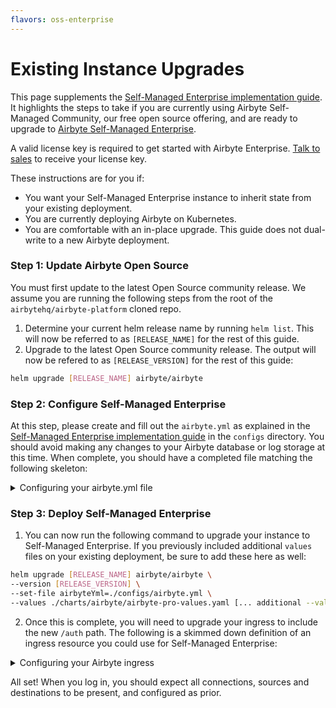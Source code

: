 ```yaml
---
flavors: oss-enterprise
---
```


# Existing Instance Upgrades

This page supplements the [Self-Managed Enterprise implementation guide](./implementation-guide.md). It highlights the steps to take if you are currently using Airbyte Self-Managed Community, our free open source offering, and are ready to upgrade to [Airbyte Self-Managed Enterprise](./README.md). 

A valid license key is required to get started with Airbyte Enterprise. [Talk to sales](https://airbyte.com/company/talk-to-sales) to receive your license key. 

These instructions are for you if:
* You want your Self-Managed Enterprise instance to inherit state from your existing deployment.
* You are currently deploying Airbyte on Kubernetes.
* You are comfortable with an in-place upgrade. This guide does not dual-write to a new Airbyte deployment.

### Step 1: Update Airbyte Open Source

You must first update to the latest Open Source community release. We assume you are running the following steps from the root of the `airbytehq/airbyte-platform` cloned repo.

1. Determine your current helm release name by running `helm list`. This will now be referred to as `[RELEASE_NAME]` for the rest of this guide.
2. Upgrade to the latest Open Source community release. The output will now be refered to as `[RELEASE_VERSION]` for the rest of this guide:

```sh
helm upgrade [RELEASE_NAME] airbyte/airbyte
```

### Step 2: Configure Self-Managed Enterprise

At this step, please create and fill out the `airbyte.yml` as explained in the [Self-Managed Enterprise implementation guide](./implementation-guide.md#clone--configure-airbyte) in the `configs` directory. You should avoid making any changes to your Airbyte database or log storage at this time. When complete, you should have a completed file matching the following skeleton:

<details>
<summary>Configuring your airbyte.yml file</summary>

```yml
webapp-url: # example: localhost:8080

initial-user:
  email: 
  first-name: 
  last-name: 
  username: # your existing Airbyte instance username
  password: # your existing Airbyte instance password

license-key: 

auth:
  identity-providers:
    - type: okta
      domain: 
      app-name: 
      client-id: 
      client-secret: 
```

</details>

### Step 3: Deploy Self-Managed Enterprise

1. You can now run the following command to upgrade your instance to Self-Managed Enterprise. If you previously included additional `values` files on your existing deployment, be sure to add these here as well:

```sh
helm upgrade [RELEASE_NAME] airbyte/airbyte \
--version [RELEASE_VERSION] \
--set-file airbyteYml=./configs/airbyte.yml \
--values ./charts/airbyte/airbyte-pro-values.yaml [... additional --values] 	
```

2. Once this is complete, you will need to upgrade your ingress to include the new `/auth` path. The following is a skimmed down definition of an ingress resource you could use for Self-Managed Enterprise:

<details>
<summary>Configuring your Airbyte ingress</summary>

```yaml
apiVersion: networking.k8s.io/v1
kind: Ingress
metadata:
  name: # ingress name, example: enterprise-demo
  annotations:
    ingress.kubernetes.io/ssl-redirect: "false"
spec:
  rules:
  - host: # host, example: enterprise-demo.airbyte.com
    http:
      paths:
      - backend:
          service:
            # format is ${RELEASE_NAME}-airbyte-webapp-svc
            name: airbyte-pro-airbyte-webapp-svc 
            port:
              number: # service port, example: 8080
        path: /
        pathType: Prefix
      - backend:
          service:
            # format is ${RELEASE_NAME}-airbyte-keycloak-svc
            name: airbyte-pro-airbyte-keycloak-svc
            port:
              number: # service port, example: 8180
        path: /auth
        pathType: Prefix
```

</details>

All set! When you log in, you should expect all connections, sources and destinations to be present, and configured as prior.